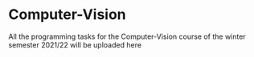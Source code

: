 # Computer-Vision
All the programming tasks for the Computer-Vision course of the winter semester 2021/22 will be uploaded here
